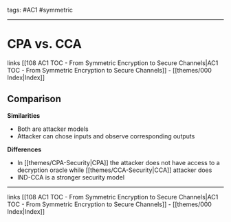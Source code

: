 tags: #AC1 #symmetric

---

# CPA vs. CCA

links [[108 AC1 TOC - From Symmetric Encryption to Secure Channels|AC1 TOC - From Symmetric Encryption to Secure Channels]] - [[themes/000 Index|Index]]

## Comparison

**Similarities**

- Both are attacker models
- Attacker can chose inputs and observe corresponding outputs

**Differences**

- In [[themes/CPA-Security|CPA]] the attacker does not have access to a decryption oracle while [[themes/CCA-Security|CCA]] attacker does
- IND-CCA is a stronger security model

---
links [[108 AC1 TOC - From Symmetric Encryption to Secure Channels|AC1 TOC - From Symmetric Encryption to Secure Channels]] - [[themes/000 Index|Index]]